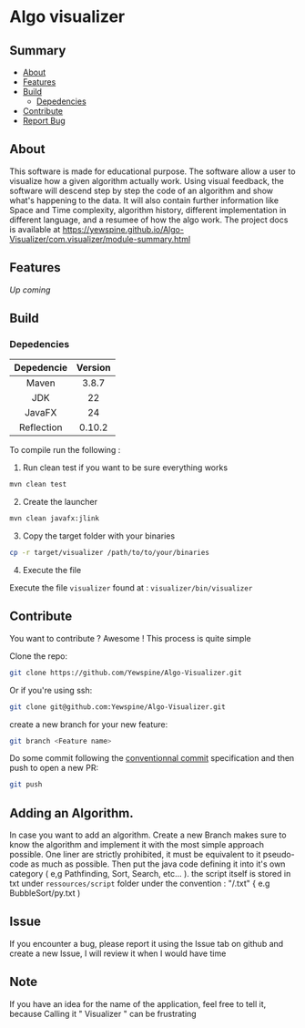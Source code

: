 # Algo visualizer

## Summary 
- [About](#About)
- [Features](#Features)
- [Build](#Build)
    - [Depedencies](#Depedencies)
- [Contribute](#Contribute)
- [Report Bug](#Issue)

## About

This software is made for educational purpose. The software allow a user to visualize how a given algorithm actually work. Using visual feedback, the software will descend step by step the code of an algorithm and show what's happening to the data. It will also contain further information like Space and Time complexity, algorithm history, different implementation in different language, and a resumee of how the algo work. The project docs is available at https://yewspine.github.io/Algo-Visualizer/com.visualizer/module-summary.html

## Features

*Up coming*

## Build

### Depedencies

|Depedencie  |Version |
|:----------:|:------:|
|Maven       |3.8.7   |
|JDK         |22      |
|JavaFX      |24      |
|Reflection  |0.10.2  |

To compile run the following : 

1. Run clean test if you want to be sure everything works 

```bash 
mvn clean test
```

2. Create the launcher 

```bash
mvn clean javafx:jlink
```

3. Copy the target folder with your binaries

```bash
cp -r target/visualizer /path/to/to/your/binaries
```

4. Execute the file

Execute the file `visualizer` found at : `visualizer/bin/visualizer`

## Contribute

You want to contribute ? Awesome ! This process is quite simple 

Clone the repo: 

```bash
git clone https://github.com/Yewspine/Algo-Visualizer.git
```
Or if you're using ssh: 

```bash
git clone git@github.com:Yewspine/Algo-Visualizer.git
```

create a new branch for your new feature: 

```bash
git branch <Feature name>
```
Do some commit following the [conventionnal commit](https://www.conventionalcommits.org/en/v1.0.0/) specification and then push to open a new PR: 

```bash
git push
```

## Adding an Algorithm.

In case you want to add an algorithm. Create a new Branch makes sure to know the algorithm and implement it with the most simple approach possible.
One liner are strictly prohibited, it must be equivalent to it pseudo-code as much as possible. Then put the java code defining it into it's own category ( e,g Pathfinding, Sort, Search, etc... ).
the script itself is stored in txt under `ressources/script` folder under the convention : "<Algo-name>/<language-extension>.txt" { e.g BubbleSort/py.txt )

## Issue

If you encounter a bug, please report it using the Issue tab on github and create a new Issue, I will review it when I would have time

## Note 

If you have an idea for the name of the application, feel free to tell it, because Calling it " Visualizer " can be frustrating
